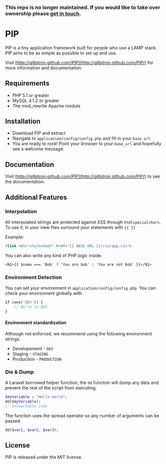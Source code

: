 ### This repo is no longer maintained. If you would like to take over ownership please [get in touch](mailto:&#103;&#105;&#108;&#098;&#101;&#114;&#116;&#064;&#112;&#101;&#108;&#108;&#101;&#103;&#114;&#111;&#109;&#046;&#109;&#101;).

# PIP

PIP is a tiny application framework built for people who use a LAMP stack. PIP aims to be as simple as possible to set up and use.

Visit [http://gilbitron.github.com/PIP](http://gilbitron.github.com/PIP/) for more information and documentation.

## Requirements

* PHP 5.1 or greater
* MySQL 4.1.2 or greater
* The mod_rewrite Apache module

## Installation

* Download PIP and extract
* Navigate to `application/config/config.php` and fill in your `base_url`
* You are ready to rock! Point your browser to your `base_url` and hopefully see a welcome message.

## Documentation

Visit [http://gilbitron.github.com/PIP](http://gilbitron.github.com/PIP/) to see the documentation.

## Additional Features

### Interpolation
All interpolated strings are protected against XSS through `htmlspecialchars`.
To use it, in your view files surround your statements with `{{ }}`

Example:
```HTML
<link rel="stylesheet" href="{{ BASE_URL }}/css/app.css">
```

You can also write any kind of PHP logic inside.
```HTML
<h1>{{ $name === 'Bob' ? 'You are bob' : 'You are not bob' }}</h1>
```

### Environment Detection
You can set your environment in `application/config/config.php`.
You can check your environment globally with
```PHP
if (env('DEV')) {
    // We're in DEV
}
```

#### Environment standardization
Although not enforced, we recommend using the following environment strings.
* Developement - `DEV`
* Staging - `STAGING`
* Production - `PRODUCTION`

### Die & Dump
A Laravel borrowed helper function, the `dd` function will dump any data and
prevent the rest of the script from executing.

```PHP
$myVariable = "Hello world";
dd($myVariable);
// unreachable code
```

The function uses the spread operator so any number of arguments can be passed
```PHP
dd($var1, $var2, $var3);
```

## License

PIP is released under the MIT license.
